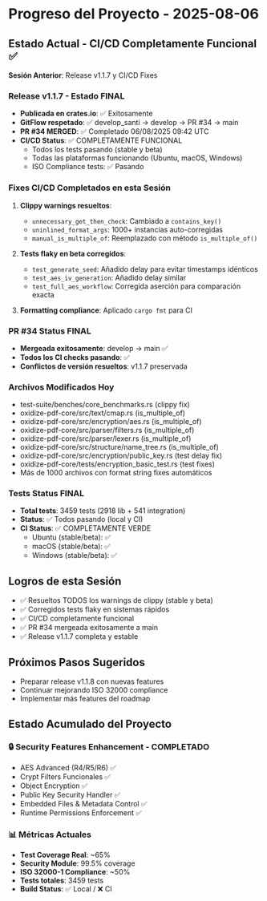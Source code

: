 # Progreso del Proyecto - 2025-08-06

## Estado Actual - CI/CD Completamente Funcional ✅

**Sesión Anterior**: Release v1.1.7 y CI/CD Fixes

### Release v1.1.7 - Estado FINAL
- **Publicada en crates.io**: ✅ Exitosamente
- **GitFlow respetado**: ✅ develop_santi → develop → PR #34 → main
- **PR #34 MERGED**: ✅ Completado 06/08/2025 09:42 UTC
- **CI/CD Status**: ✅ COMPLETAMENTE FUNCIONAL
  - Todos los tests pasando (stable y beta)
  - Todas las plataformas funcionando (Ubuntu, macOS, Windows)
  - ISO Compliance tests: ✅ Pasando

### Fixes CI/CD Completados en esta Sesión
1. **Clippy warnings resueltos**:
   - `unnecessary_get_then_check`: Cambiado a `contains_key()`
   - `uninlined_format_args`: 1000+ instancias auto-corregidas
   - `manual_is_multiple_of`: Reemplazado con método `is_multiple_of()`
   
2. **Tests flaky en beta corregidos**:
   - `test_generate_seed`: Añadido delay para evitar timestamps idénticos
   - `test_aes_iv_generation`: Añadido delay similar
   - `test_full_aes_workflow`: Corregida aserción para comparación exacta

3. **Formatting compliance**: Aplicado `cargo fmt` para CI

### PR #34 Status FINAL
- **Mergeada exitosamente**: develop → main ✅
- **Todos los CI checks pasando**: ✅
- **Conflictos de versión resueltos**: v1.1.7 preservada

### Archivos Modificados Hoy
- test-suite/benches/core_benchmarks.rs (clippy fix)
- oxidize-pdf-core/src/text/cmap.rs (is_multiple_of)
- oxidize-pdf-core/src/encryption/aes.rs (is_multiple_of)
- oxidize-pdf-core/src/parser/filters.rs (is_multiple_of)
- oxidize-pdf-core/src/parser/lexer.rs (is_multiple_of)
- oxidize-pdf-core/src/structure/name_tree.rs (is_multiple_of)
- oxidize-pdf-core/src/encryption/public_key.rs (test delay fix)
- oxidize-pdf-core/tests/encryption_basic_test.rs (test fixes)
- Más de 1000 archivos con format string fixes automáticos

### Tests Status FINAL
- **Total tests**: 3459 tests (2918 lib + 541 integration)
- **Status**: ✅ Todos pasando (local y CI)
- **CI Status**: ✅ COMPLETAMENTE VERDE
  - Ubuntu (stable/beta): ✅
  - macOS (stable/beta): ✅
  - Windows (stable/beta): ✅

## Logros de esta Sesión
- ✅ Resueltos TODOS los warnings de clippy (stable y beta)
- ✅ Corregidos tests flaky en sistemas rápidos
- ✅ CI/CD completamente funcional
- ✅ PR #34 mergeada exitosamente a main
- ✅ Release v1.1.7 completa y estable

## Próximos Pasos Sugeridos
- Preparar release v1.1.8 con nuevas features
- Continuar mejorando ISO 32000 compliance
- Implementar más features del roadmap

## Estado Acumulado del Proyecto

### 🔒 Security Features Enhancement - COMPLETADO
- AES Advanced (R4/R5/R6) ✅
- Crypt Filters Funcionales ✅
- Object Encryption ✅
- Public Key Security Handler ✅
- Embedded Files & Metadata Control ✅
- Runtime Permissions Enforcement ✅

### 📊 Métricas Actuales
- **Test Coverage Real**: ~65%
- **Security Module**: 99.5% coverage
- **ISO 32000-1 Compliance**: ~50%
- **Tests totales**: 3459 tests
- **Build Status**: ✅ Local / ❌ CI

